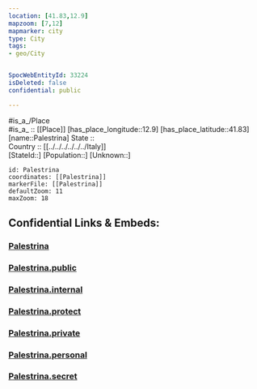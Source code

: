 ```yaml
---
location: [41.83,12.9] 
mapzoom: [7,12] 
mapmarker: city 
type: City
tags:
- geo/City


SpocWebEntityId: 33224
isDeleted: false
confidential: public

---
```

#is_a_/Place  
#is_a_ :: [[Place]] 
[has_place_longitude::12.9] 
[has_place_latitude::41.83] 
[name::Palestrina] 
State ::  
Country :: [[../../../../../../Italy]]  
[StateId::] 
[Population::] 
[Unknown::] 


```leaflet
id: Palestrina
coordinates: [[Palestrina]] 
markerFile: [[Palestrina]] 
defaultZoom: 11 
maxZoom: 18
```


## Confidential Links & Embeds: 

### [Palestrina](/_Standards/Earth/Continent/Europe/Europe~South/Italy/regions~Italy/Lazio/Roma.Province/City/Palestrina.md) 

### [Palestrina.public](/_public/Earth/Continent/Europe/Europe~South/Italy/regions~Italy/Lazio/Roma.Province/City/Palestrina.public.md) 

### [Palestrina.internal](/_internal/Earth/Continent/Europe/Europe~South/Italy/regions~Italy/Lazio/Roma.Province/City/Palestrina.internal.md) 

### [Palestrina.protect](/_protect/Earth/Continent/Europe/Europe~South/Italy/regions~Italy/Lazio/Roma.Province/City/Palestrina.protect.md) 

### [Palestrina.private](/_private/Earth/Continent/Europe/Europe~South/Italy/regions~Italy/Lazio/Roma.Province/City/Palestrina.private.md) 

### [Palestrina.personal](/_personal/Earth/Continent/Europe/Europe~South/Italy/regions~Italy/Lazio/Roma.Province/City/Palestrina.personal.md) 

### [Palestrina.secret](/_secret/Earth/Continent/Europe/Europe~South/Italy/regions~Italy/Lazio/Roma.Province/City/Palestrina.secret.md)

